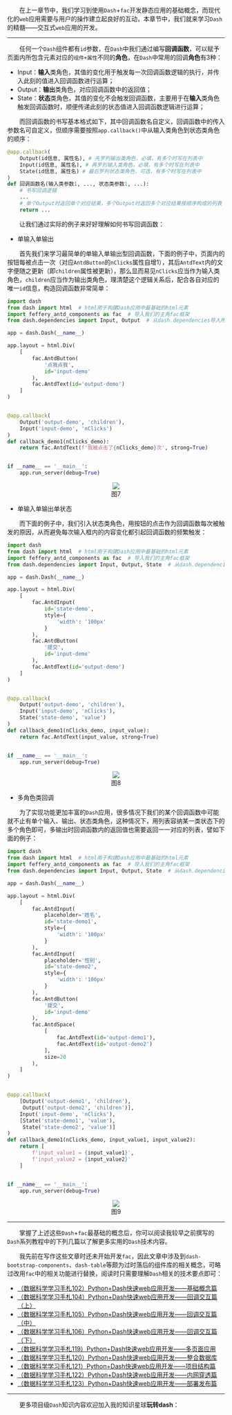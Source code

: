 　　在上一章节中，我们学习到使用`Dash`+`fac`开发静态应用的基础概念，而现代化的`web`应用需要与用户的操作建立起良好的互动，本章节中，我们就来学习`Dash`的精髓——交互式`web`应用的开发。

---

　　任何一个`Dash`组件都有`id`参数，在`Dash`中我们通过编写**回调函数**，可以赋予页面内所包含元素对应的`组件+属性`不同的**角色**，在`Dash`中常用的回调**角色**有3种：

- Input：**输入**类角色，其值的变化用于触发每一次回调函数逻辑的执行，并传入此刻的值进入回调函数进行运算；
- Output：**输出**类角色，对应回调函数中的返回值；
- State：**状态**类角色，其值的变化不会触发回调函数，主要用于在**输入**类角色触发回调函数时，顺便传递此刻的状态值进入回调函数逻辑进行运算；

　　而回调函数的书写基本格式如下，其中回调函数名自定义，回调函数中的传入参数名可自定义，但顺序需要按照`app.callback()`中从输入类角色到状态类角色的顺序：

```python
@app.callback(
	Output(id信息, 属性名), # 先罗列输出类角色，必填，有多个时写在列表中
    Input(id信息, 属性名), # 再罗列输入类角色，必填，有多个时写在列表中
    State(id信息, 属性名) # 最后罗列状态类角色，可选，有多个时写在列表中
)
def 回调函数名(输入类参数1, ..., 状态类参数1, ...):
    # 书写回调逻辑
    ...
    # 单个Output时返回单个对应结果，多个Output时返回多个对应结果按顺序构成的列表
    return ...
```

　　让我们通过实际的例子来好好理解如何书写回调函数：

- 单输入单输出

　　首先我们来学习最简单的单输入单输出型回调函数，下面的例子中，页面内的按钮每被点击一次（对应`AntdButton`的`nClicks`属性自增1），其后`AntdText`内的文字便随之更新（即`children`属性被更新），那么显而易见`nClicks`应当作为输入类角色，`children`应当作为输出类角色，理清楚这个逻辑关系后，配合各自对应的唯一`id`信息，构造回调函数非常简单：

```python
import dash
from dash import html  # html用于构建Dash应用中最基础的html元素
import feffery_antd_components as fac  # 导入我们的主角fac框架
from dash.dependencies import Input, Output  # 从dash.dependencies导入所需的角色类

app = dash.Dash(__name__)

app.layout = html.Div(
    [
        fac.AntdButton(
            '点我点我',
            id='input-demo'
        ),
        fac.AntdText(id='output-demo')
    ]
)


@app.callback(
    Output('output-demo', 'children'),
    Input('input-demo', 'nClicks')
)
def callback_demo1(nClicks_demo):
    return fac.AntdText(f'我被点击了{nClicks_demo}次', strong=True)


if __name__ == '__main__':
    app.run_server(debug=True)

```

<center><img src="./assets/imgs/getting-started配图/图7.gif"></img></center>
<center>图7</center>


- 单输入单输出单状态

　　而下面的例子中，我们引入状态类角色，用按钮的点击作为回调函数每次被触发的原因，从而避免每次输入框内的内容变化都引起回调函数的频繁触发：

```python
import dash
from dash import html  # html用于构建Dash应用中最基础的html元素
import feffery_antd_components as fac  # 导入我们的主角fac框架
from dash.dependencies import Input, Output, State  # 从dash.dependencies导入所需的角色类

app = dash.Dash(__name__)

app.layout = html.Div(
    [
        fac.AntdInput(
            id='state-demo',
            style={
                'width': '100px'
            }
        ),
        fac.AntdButton(
            '提交',
            id='input-demo'
        ),
        fac.AntdText(id='output-demo')
    ]
)


@app.callback(
    Output('output-demo', 'children'),
    Input('input-demo', 'nClicks'),
    State('state-demo', 'value')
)
def callback_demo1(nClicks_demo, input_value):
    return fac.AntdText(input_value, strong=True)


if __name__ == '__main__':
    app.run_server(debug=True)

```

<center><img src="./assets/imgs/getting-started配图/图8.gif"></img></center>
<center>图8</center>


- 多角色类回调

　　为了实现功能更加丰富的`Dash`应用，很多情况下我们的某个回调函数中可能就不止有单个输入、输出、状态类角色，这种情况下，用列表容纳某一类状态下的多个角色即可，多输出时回调函数内的返回值也需要返回一一对应的列表，譬如下面的例子：

```python
import dash
from dash import html  # html用于构建Dash应用中最基础的html元素
import feffery_antd_components as fac  # 导入我们的主角fac框架
from dash.dependencies import Input, Output, State  # 从dash.dependencies导入所需的角色类

app = dash.Dash(__name__)

app.layout = html.Div(
    [
        fac.AntdInput(
            placeholder='姓名',
            id='state-demo1',
            style={
                'width': '100px'
            }
        ),
        fac.AntdInput(
            placeholder='性别',
            id='state-demo2',
            style={
                'width': '100px'
            }
        ),
        fac.AntdButton(
            '提交',
            id='input-demo'
        ),
        fac.AntdSpace(
            [
                fac.AntdText(id='output-demo1'),
                fac.AntdText(id='output-demo2')
            ],
            size=20
        ),
    ]
)


@app.callback(
    [Output('output-demo1', 'children'),
     Output('output-demo2', 'children')],
    Input('input-demo', 'nClicks'),
    [State('state-demo1', 'value'),
     State('state-demo2', 'value')]
)
def callback_demo1(nClicks_demo, input_value1, input_value2):
    return [
        f'input_value1 = {input_value1}',
        f'input_value2 = {input_value2}'
    ]


if __name__ == '__main__':
    app.run_server(debug=True)

```

<center><img src="./assets/imgs/getting-started配图/图9.gif"></img></center>
<center>图9</center>


---

　　掌握了上述这些`Dash`+`fac`最基础的概念后，你可以阅读我较早之前撰写的`Dash`系列教程中的下列几篇以了解更多实用的`Dash`技术内容。

　　我先前在写作这些文章时还未开始开发`fac`，因此文章中涉及到`dash-bootstrap-components`、`dash-table`等颇为过时落后的组件库的相关概念，可略过改用`fac`中的相关功能进行替换，阅读时只需要理解`Dash`相关的技术要点即可：

- [（数据科学学习手札102）Python+Dash快速web应用开发——基础概念篇](https://www.cnblogs.com/feffery/p/14258438.html)
- [（数据科学学习手札104）Python+Dash快速web应用开发——回调交互篇（上）](https://www.cnblogs.com/feffery/p/14313103.html)
- [（数据科学学习手札105）Python+Dash快速web应用开发——回调交互篇（中）](https://www.cnblogs.com/feffery/p/14349206.html)
- [（数据科学学习手札106）Python+Dash快速web应用开发——回调交互篇（下）](https://www.cnblogs.com/feffery/p/14386458.html)
- [（数据科学学习手札119）Python+Dash快速web应用开发——多页面应用](https://www.cnblogs.com/feffery/p/14724140.html)
- [（数据科学学习手札120）Python+Dash快速web应用开发——整合数据库](https://www.cnblogs.com/feffery/p/14748675.html)
- [（数据科学学习手札121）Python+Dash快速web应用开发——项目结构篇](https://www.cnblogs.com/feffery/p/14773887.html)
- [（数据科学学习手札122）Python+Dash快速web应用开发——内网穿透篇](https://www.cnblogs.com/feffery/p/14775704.html)
- [（数据科学学习手札123）Python+Dash快速web应用开发——部署发布篇](https://www.cnblogs.com/feffery/p/14826195.html)

---

　　更多项目级`Dash`知识内容欢迎加入我的知识星球**玩转dash**：



